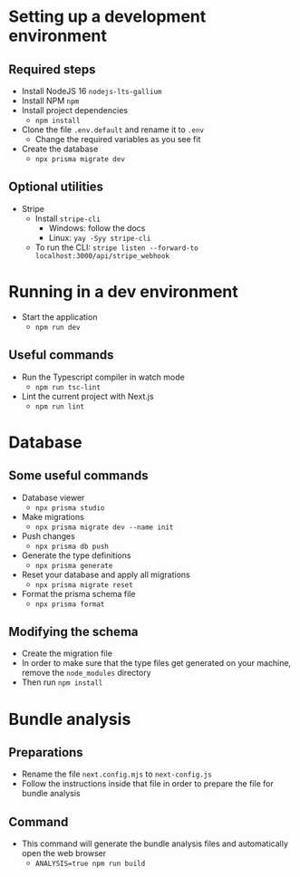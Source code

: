 # Setting up a development environment

## Required steps

-   Install NodeJS 16 `nodejs-lts-gallium`
-   Install NPM `npm`
-   Install project dependencies
    -   `npm install`
-   Clone the file `.env.default` and rename it to `.env`
    -   Change the required variables as you see fit
-   Create the database
    -   `npx prisma migrate dev`

## Optional utilities

-   Stripe
    -   Install `stripe-cli`
        -   Windows: follow the docs
        -   Linux: `yay -Syy stripe-cli`
    -   To run the CLI: `stripe listen --forward-to localhost:3000/api/stripe_webhook`

# Running in a dev environment

-   Start the application
    -   `npm run dev`

## Useful commands

-   Run the Typescript compiler in watch mode
    -   `npm run tsc-lint`
-   Lint the current project with Next.js
    -   `npm run lint`

# Database

## Some useful commands

-   Database viewer
    -   `npx prisma studio`
-   Make migrations
    -   `npx prisma migrate dev --name init`
-   Push changes
    -   `npx prisma db push`
-   Generate the type definitions
    -   `npx prisma generate`
-   Reset your database and apply all migrations
    -   `npx prisma migrate reset`
-   Format the prisma schema file
    -   `npx prisma format`

## Modifying the schema

-   Create the migration file
-   In order to make sure that the type files get generated on your machine, remove the `node_modules` directory
-   Then run `npm install`

# Bundle analysis

## Preparations

-   Rename the file `next.config.mjs` to `next-config.js`
-   Follow the instructions inside that file in order to prepare the file for bundle analysis

## Command

-   This command will generate the bundle analysis files and automatically open the web browser
    -   `ANALYSIS=true npm run build`
